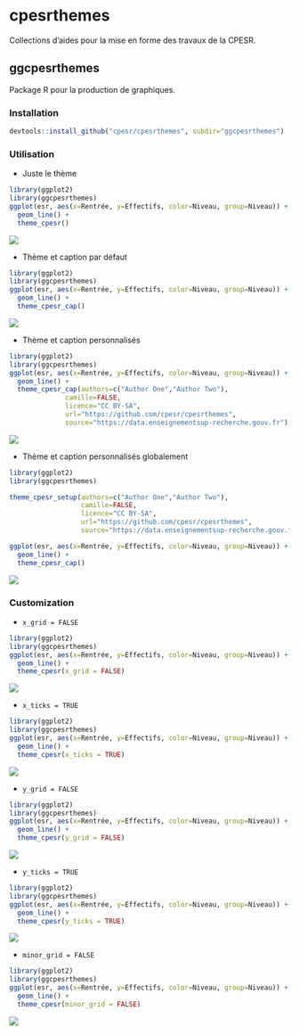 cpesrthemes
================

Collections d’aides pour la mise en forme des travaux de la CPESR.

## ggcpesrthemes

Package R pour la production de graphiques.

### Installation

``` r
devtools::install_github("cpesr/cpesrthemes", subdir="ggcpesrthemes")
```

### Utilisation

-   Juste le thème

``` r
library(ggplot2)
library(ggcpesrthemes)
ggplot(esr, aes(x=Rentrée, y=Effectifs, color=Niveau, group=Niveau)) + 
  geom_line() + 
  theme_cpesr() 
```

![](README_files/figure-gfm/utilisation.simple-1.png)<!-- -->

-   Thème et caption par défaut

``` r
library(ggplot2)
library(ggcpesrthemes)
ggplot(esr, aes(x=Rentrée, y=Effectifs, color=Niveau, group=Niveau)) + 
  geom_line() + 
  theme_cpesr_cap() 
```

![](README_files/figure-gfm/utilisation.cap-1.png)<!-- -->

-   Thème et caption personnalisés

``` r
library(ggplot2)
library(ggcpesrthemes)
ggplot(esr, aes(x=Rentrée, y=Effectifs, color=Niveau, group=Niveau)) + 
  geom_line() + 
  theme_cpesr_cap(authors=c("Author One","Author Two"), 
              camille=FALSE, 
              licence="CC BY-SA",
              url="https://github.com/cpesr/cpesrthemes",
              source="https://data.enseignementsup-recherche.gouv.fr")
```

![](README_files/figure-gfm/utilisation.perso-1.png)<!-- -->

-   Thème et caption personnalisés globalement

``` r
library(ggplot2)
library(ggcpesrthemes)

theme_cpesr_setup(authors=c("Author One","Author Two"), 
                  camille=FALSE, 
                  licence="CC BY-SA",
                  url="https://github.com/cpesr/cpesrthemes",
                  source="https://data.enseignementsup-recherche.gouv.fr")

ggplot(esr, aes(x=Rentrée, y=Effectifs, color=Niveau, group=Niveau)) + 
  geom_line() + 
  theme_cpesr_cap()
```

![](README_files/figure-gfm/utilisation.glob-1.png)<!-- -->

### Customization

-   `x_grid = FALSE`

``` r
library(ggplot2)
library(ggcpesrthemes)
ggplot(esr, aes(x=Rentrée, y=Effectifs, color=Niveau, group=Niveau)) + 
  geom_line() + 
  theme_cpesr(x_grid = FALSE) 
```

![](README_files/figure-gfm/x_grid-1.png)<!-- -->

-   `x_ticks = TRUE`

``` r
library(ggplot2)
library(ggcpesrthemes)
ggplot(esr, aes(x=Rentrée, y=Effectifs, color=Niveau, group=Niveau)) + 
  geom_line() + 
  theme_cpesr(x_ticks = TRUE) 
```

![](README_files/figure-gfm/x_ticks-1.png)<!-- -->

-   `y_grid = FALSE`

``` r
library(ggplot2)
library(ggcpesrthemes)
ggplot(esr, aes(x=Rentrée, y=Effectifs, color=Niveau, group=Niveau)) + 
  geom_line() + 
  theme_cpesr(y_grid = FALSE) 
```

![](README_files/figure-gfm/y_grid-1.png)<!-- -->

-   `y_ticks = TRUE`

``` r
library(ggplot2)
library(ggcpesrthemes)
ggplot(esr, aes(x=Rentrée, y=Effectifs, color=Niveau, group=Niveau)) + 
  geom_line() + 
  theme_cpesr(y_ticks = TRUE) 
```

![](README_files/figure-gfm/y_ticks-1.png)<!-- -->

-   `minor_grid = FALSE`

``` r
library(ggplot2)
library(ggcpesrthemes)
ggplot(esr, aes(x=Rentrée, y=Effectifs, color=Niveau, group=Niveau)) + 
  geom_line() + 
  theme_cpesr(minor_grid = FALSE) 
```

![](README_files/figure-gfm/minor_panel-1.png)<!-- -->
